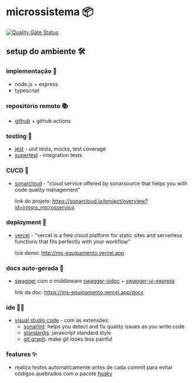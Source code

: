 # microssistema 📦

[![Quality Gate Status](https://sonarcloud.io/api/project_badges/measure?project=jrmsrs_microsservico&metric=alert_status)](https://sonarcloud.io/summary/new_code?id=jrmsrs_microsservico)

## setup do ambiente 🛠

### implementação 📝

- node.js + express
- typescript

### repositório remoto 📚

- [github](http://github.com/jrmsrs/microsservico) + github actions
  
### testing 🧪

- [jest](https://jestjs.io/) - unit tests, mocks, test coverage
- [supertest](https://www.npmjs.com/package/supertest) - integration tests

### CI/CD 🚧

- [sonarcloud](https://sonarcloud.io/) - "cloud service offered by sonarsource that helps you with code quality management"
  
  link do projeto: https://sonarcloud.io/project/overview?id=jrmsrs_microsservico

### deployment 🚀

- [vercel](https://vercel.com/) - "vercel is a free cloud platform for static sites and serverless functions that fits perfectly with your workflow"
  
  live demo: http://ms-equipamento.vercel.app

### docs auto-gerada 📖

- [swagger](https://swagger.io/) com o middleware [swagger-jsdoc](https://www.npmjs.com/package/swagger-jsdoc) + [swagger-ui-express](https://www.npmjs.com/package/swagger-ui-express)
  
  link da doc: https://ms-equipamento.vercel.app/docs

### ide 👨‍💻

- [visual studio code](https://code.visualstudio.com/) - com as extensões:
  - [sonarlint](https://marketplace.visualstudio.com/items?itemName=SonarSource.sonarlint-vscode): helps you detect and fix quality issues as you write code
  - [standardjs](https://marketplace.visualstudio.com/items?itemName=chenxsan.vscode-standardjs): javascript standard style
  - [git graph](https://marketplace.visualstudio.com/items?itemName=mhutchie.git-graph): make git looks less painful

### features ✨

- realiza testes automaticamente antes de cada commit para evitar códigos quebrados com o pacote [husky](https://www.npmjs.com/package/husky)
